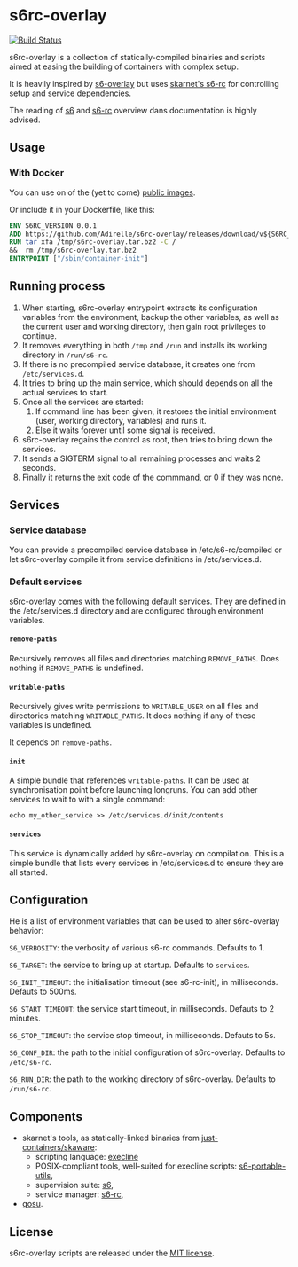 s6rc-overlay
============

[![Build Status](https://travis-ci.org/Adirelle/s6rc-overlay.svg?branch=master)](https://travis-ci.org/Adirelle/s6rc-overlay)

s6rc-overlay is a collection of statically-compiled binairies and scripts aimed at easing the building of containers with complex setup.

It is heavily inspired by [s6-overlay](https://github.com/just-containers/s6-overlay/) but uses [skarnet's s6-rc](http://www.skarnet.org/software/s6-rc/) for controlling setup and service dependencies.

The reading of [s6](http://skarnet.org/software/s6) and [s6-rc](http://skarnet.org/software/s6-rc) overview dans documentation is highly advised.

Usage
------------

### With Docker

You can use on of the (yet to come) [public images](https://hub.docker.com/r/adirelle/s6rc-overlay/).

Or include it in your Dockerfile, like this:

```Dockerfile
ENV S6RC_VERSION 0.0.1
ADD https://github.com/Adirelle/s6rc-overlay/releases/download/v${S6RC_VERSION}/s6rc-overlay-v${S6RC_VERSION}-amd64.tar.bz2 /tmp/s6rc-overlay.tar.bz2
RUN tar xfa /tmp/s6rc-overlay.tar.bz2 -C / 
&&  rm /tmp/s6rc-overlay.tar.bz2
ENTRYPOINT ["/sbin/container-init"]
```

Running process
---------------

1. When starting, s6rc-overlay entrypoint extracts its configuration variables from the environment, backup the other variables, as well as the current user and working directory, then gain root privileges to continue.
2. It removes everything in both `/tmp` and `/run` and installs its working directory in `/run/s6-rc`.
3. If there is no precompiled service database, it creates one from `/etc/services.d`.
4. It tries to bring up the main service, which should depends on all the actual services to start.
5. Once all the services are started:
    1. If command line has been given, it restores the initial environment (user, working directory, variables) and runs it.
    2. Else it waits forever until some signal is received.
6. s6rc-overlay regains the control as root, then tries to bring down the services.
7. It sends a SIGTERM signal to all remaining processes and waits 2 seconds.
8. Finally it returns the exit code of the commmand, or 0 if they was none.

Services
--------

### Service database

You can provide a precompiled service database in /etc/s6-rc/compiled or let s6rc-overlay compile it from service definitions in /etc/services.d.

### Default services

s6rc-overlay comes with the following default services. They are defined in the /etc/services.d directory and are configured through environment variables.

#### `remove-paths`

Recursively removes all files and directories matching `REMOVE_PATHS`. Does nothing if `REMOVE_PATHS` is undefined.

#### `writable-paths`

Recursively gives write permissions to `WRITABLE_USER` on all files and directories matching `WRITABLE_PATHS`. It does nothing if any of these variables is undefined.

It depends on `remove-paths`.

#### `init`

A simple bundle that references `writable-paths`. It can be used at synchronisation point before launching longruns. You can add other services to wait to with a single command:

```
echo my_other_service >> /etc/services.d/init/contents
```

#### `services`

This service is dynamically added by s6rc-overlay on compilation. This is a simple bundle that lists every services in /etc/services.d to ensure they are all started.

Configuration
-------------

He is a list of environment variables that can be used to alter s6rc-overlay behavior:

`S6_VERBOSITY`: the verbosity of various s6-rc commands. Defaults to 1.

`S6_TARGET`: the service to bring up at startup. Defaults to `services`.

`S6_INIT_TIMEOUT`: the initialisation timeout (see s6-rc-init), in milliseconds. Defauts to 500ms.

`S6_START_TIMEOUT`: the service start timeout, in milliseconds. Defauts to 2 minutes.

`S6_STOP_TIMEOUT`: the service stop timeout, in milliseconds. Defauts to 5s.

`S6_CONF_DIR`: the path to the initial configuration of s6rc-overlay. Defaults to `/etc/s6-rc`.

`S6_RUN_DIR`: the path to the working directory of s6rc-overlay. Defaults to `/run/s6-rc`.

Components
----------

 * skarnet's tools, as statically-linked binaries from [just-containers/skaware](https://github.com/just-containers/skaware/):
   * scripting language: [execline](http://www.skarnet.org/software/execline/)
   * POSIX-compliant tools, well-suited for execline scripts: [s6-portable-utils](http://www.skarnet.org/software/s6-portable-utils/),
   * supervision suite: [s6](http://www.skarnet.org/software/s6/),
   * service manager: [s6-rc](http://www.skarnet.org/software/s6-rc/),
 * [gosu](https://github.com/tianon/gosu).

License
-------

s6rc-overlay scripts are released under the [MIT license](LICENSE.md).
